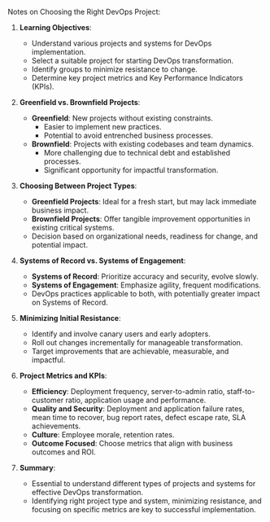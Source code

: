 Notes on Choosing the Right DevOps Project:

1. **Learning Objectives**:
   - Understand various projects and systems for DevOps implementation.
   - Select a suitable project for starting DevOps transformation.
   - Identify groups to minimize resistance to change.
   - Determine key project metrics and Key Performance Indicators (KPIs).

2. **Greenfield vs. Brownfield Projects**:
   - **Greenfield**: New projects without existing constraints.
     - Easier to implement new practices.
     - Potential to avoid entrenched business processes.
   - **Brownfield**: Projects with existing codebases and team dynamics.
     - More challenging due to technical debt and established processes.
     - Significant opportunity for impactful transformation.

3. **Choosing Between Project Types**:
   - **Greenfield Projects**: Ideal for a fresh start, but may lack immediate business impact.
   - **Brownfield Projects**: Offer tangible improvement opportunities in existing critical systems.
   - Decision based on organizational needs, readiness for change, and potential impact.

4. **Systems of Record vs. Systems of Engagement**:
   - **Systems of Record**: Prioritize accuracy and security, evolve slowly.
   - **Systems of Engagement**: Emphasize agility, frequent modifications.
   - DevOps practices applicable to both, with potentially greater impact on Systems of Record.

5. **Minimizing Initial Resistance**:
   - Identify and involve canary users and early adopters.
   - Roll out changes incrementally for manageable transformation.
   - Target improvements that are achievable, measurable, and impactful.

6. **Project Metrics and KPIs**:
   - **Efficiency**: Deployment frequency, server-to-admin ratio, staff-to-customer ratio, application usage and performance.
   - **Quality and Security**: Deployment and application failure rates, mean time to recover, bug report rates, defect escape rate, SLA achievements.
   - **Culture**: Employee morale, retention rates.
   - **Outcome Focused**: Choose metrics that align with business outcomes and ROI.

7. **Summary**:
   - Essential to understand different types of projects and systems for effective DevOps transformation.
   - Identifying right project type and system, minimizing resistance, and focusing on specific metrics are key to successful implementation.